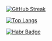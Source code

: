 [![GitHub Streak](https://streak-stats.demolab.com?user=TNVC&theme=java-dark&border_radius=0.5&type=png)](https://git.io/streak-stats)

[![Top Langs](https://github-readme-stats.vercel.app/api/top-langs/?username=TNVC&layout=compact&theme=great-gatsby)](https://github.com/anuraghazra/github-readme-stats)

<div id="badges">
  <a href="[https://habr.com/ru/users/TNVC/](https://habr.com/ru/users/TNVC/)">
    <img src="https://img.shields.io/badge/Habr-%2360a0bd?style=for-the-badge&logo=habr&logoColor=white" alt="Habr Badge"/>
  </a>
</div>
